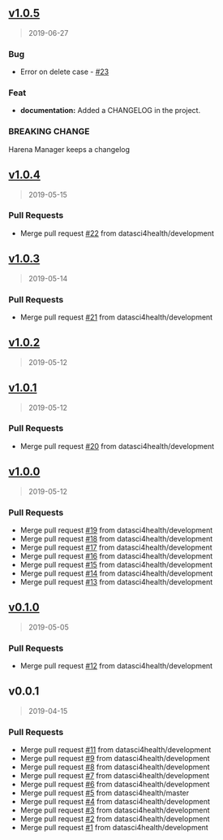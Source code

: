<a name="v1.0.5"></a>
## [v1.0.5](https://github.com/datasci4health/harena-manager.git/compare/v1.0.4...v1.0.5)

> 2019-06-27

### Bug

* Error on delete case - [#23](https://github.com/datasci4health/harena-manager.git/issues/23)

### Feat

* **documentation:** Added a CHANGELOG in the project.

### BREAKING CHANGE


Harena Manager keeps a changelog


<a name="v1.0.4"></a>
## [v1.0.4](https://github.com/datasci4health/harena-manager.git/compare/v1.0.3...v1.0.4)

> 2019-05-15

### Pull Requests

* Merge pull request [#22](https://github.com/datasci4health/harena-manager.git/issues/22) from datasci4health/development


<a name="v1.0.3"></a>
## [v1.0.3](https://github.com/datasci4health/harena-manager.git/compare/v1.0.2...v1.0.3)

> 2019-05-14

### Pull Requests

* Merge pull request [#21](https://github.com/datasci4health/harena-manager.git/issues/21) from datasci4health/development


<a name="v1.0.2"></a>
## [v1.0.2](https://github.com/datasci4health/harena-manager.git/compare/v1.0.1...v1.0.2)

> 2019-05-12


<a name="v1.0.1"></a>
## [v1.0.1](https://github.com/datasci4health/harena-manager.git/compare/v1.0.0...v1.0.1)

> 2019-05-12

### Pull Requests

* Merge pull request [#20](https://github.com/datasci4health/harena-manager.git/issues/20) from datasci4health/development


<a name="v1.0.0"></a>
## [v1.0.0](https://github.com/datasci4health/harena-manager.git/compare/v0.1.0...v1.0.0)

> 2019-05-12

### Pull Requests

* Merge pull request [#19](https://github.com/datasci4health/harena-manager.git/issues/19) from datasci4health/development
* Merge pull request [#18](https://github.com/datasci4health/harena-manager.git/issues/18) from datasci4health/development
* Merge pull request [#17](https://github.com/datasci4health/harena-manager.git/issues/17) from datasci4health/development
* Merge pull request [#16](https://github.com/datasci4health/harena-manager.git/issues/16) from datasci4health/development
* Merge pull request [#15](https://github.com/datasci4health/harena-manager.git/issues/15) from datasci4health/development
* Merge pull request [#14](https://github.com/datasci4health/harena-manager.git/issues/14) from datasci4health/development
* Merge pull request [#13](https://github.com/datasci4health/harena-manager.git/issues/13) from datasci4health/development


<a name="v0.1.0"></a>
## [v0.1.0](https://github.com/datasci4health/harena-manager.git/compare/v0.0.1...v0.1.0)

> 2019-05-05

### Pull Requests

* Merge pull request [#12](https://github.com/datasci4health/harena-manager.git/issues/12) from datasci4health/development


<a name="v0.0.1"></a>
## v0.0.1

> 2019-04-15

### Pull Requests

* Merge pull request [#11](https://github.com/datasci4health/harena-manager.git/issues/11) from datasci4health/development
* Merge pull request [#9](https://github.com/datasci4health/harena-manager.git/issues/9) from datasci4health/development
* Merge pull request [#8](https://github.com/datasci4health/harena-manager.git/issues/8) from datasci4health/development
* Merge pull request [#7](https://github.com/datasci4health/harena-manager.git/issues/7) from datasci4health/development
* Merge pull request [#6](https://github.com/datasci4health/harena-manager.git/issues/6) from datasci4health/development
* Merge pull request [#5](https://github.com/datasci4health/harena-manager.git/issues/5) from datasci4health/master
* Merge pull request [#4](https://github.com/datasci4health/harena-manager.git/issues/4) from datasci4health/development
* Merge pull request [#3](https://github.com/datasci4health/harena-manager.git/issues/3) from datasci4health/development
* Merge pull request [#2](https://github.com/datasci4health/harena-manager.git/issues/2) from datasci4health/development
* Merge pull request [#1](https://github.com/datasci4health/harena-manager.git/issues/1) from datasci4health/development

